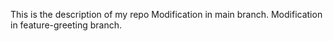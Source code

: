 This is the description of my repo Modification in main branch. Modification in feature-greeting branch.